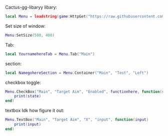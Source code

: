 Cactus-gg-libaryy
libary:

```lua
local Menu = loadstring(game:HttpGet("https://raw.githubusercontent.com/khenn791/library/refs/heads/main/cuh.txt",true))()
```



Set size of window:
```lua
Menu:SetSize(500, 400)
```
Tab:
```lua
local YournamehereTab = Menu.Tab("Main")
```
section:
```lua
local NamegohereSection = Menu.Container("Main", "Test", "Left")

```

checkbox toggle:
```lua
Menu.CheckBox("Main", "Target Aim", "Enabled", functionhere, function(state)
    print(state)
end)
```

textbox Idk how figure it out:
```lua
Menu.TextBox("Main", "Target Aim", "X", "input", function(input)
    print(input)
end)
```
